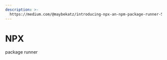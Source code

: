 ```yaml
---
description: >-
  https://medium.com/@maybekatz/introducing-npx-an-npm-package-runner-55f7d4bd282b
---
```


# NPX

package runner 

